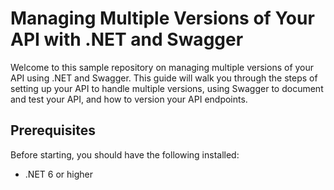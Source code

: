 # Managing Multiple Versions of Your API with .NET and Swagger

Welcome to this sample repository on managing multiple versions of your API using .NET and Swagger. This guide will walk you through the steps of setting up your API to handle multiple versions, using Swagger to document and test your API, and how to version your API endpoints.

## Prerequisites

Before starting, you should have the following installed:

- .NET 6 or higher

